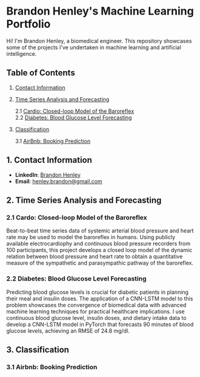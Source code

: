# Brandon Henley's Machine Learning Portfolio

Hi! I'm Brandon Henley, a biomedical engineer. This repository showcases some of the projects I've undertaken in machine learning and artificial intelligence.

## Table of Contents
1. [Contact Information](#1-contact-information)
2. [Time Series Analysis and Forecasting](#2-time-series-analysis-and-forecasting)
   
   2.1 [Cardio: Closed-loop Model of the Baroreflex](#21-cardio-closed-loop-model-of-the-baroreflex)   
   2.2 [Diabetes: Blood Glucose Level Forecasting](#22-diabetes-blood-glucose-level-forecasting)
   
3. [Classification](#3-classification)
   
   3.1 [AirBnb: Booking Prediction](#31-airbnb-booking-prediction)

## 1. Contact Information
- **LinkedIn**: [Brandon Henley](https://www.linkedin.com/in/bchenley/)
- **Email**: [henley.brandon@gmail.com](henley.brandon@gmail.com)

## 2. Time Series Analysis and Forecasting

### 2.1 Cardo: Closed-loop Model of the Baroreflex
Beat-to-beat time series data of systemic arterial blood pressure and heart rate may be used to model the baroreflex in humans. Using publicly available electrocardiophy and continuous blood pressure recorders from 100 participants, this project develops a closed loop model of the dynamic relation between blood pressure and heart rate to obtain a quantitative measure of the sympathetic and parasympathic pathway of the baroreflex.

### 2.2 Diabetes: Blood Glucose Level Forecasting
Predicting blood glucose levels is crucial for diabetic patients in planning their meal and insulin doses. The application of a CNN-LSTM model to this problem showcases the convergence of biomedical data with advanced machine learning techniques for practical healthcare implications. I use continuous blood glucose level, insulin doses, and dietary intake data to develop a CNN-LSTM model in PyTorch that forecasts 90 minutes of blood glucose levels, achieving an RMSE of 24.8 mg/dl.

## 3. Classification

### 3.1 Airbnb: Booking Prediction

